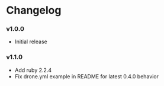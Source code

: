 # Changelog

### v1.0.0
* Initial release

### v1.1.0
* Add ruby 2.2.4
* Fix drone.yml example in README for latest 0.4.0 behavior
